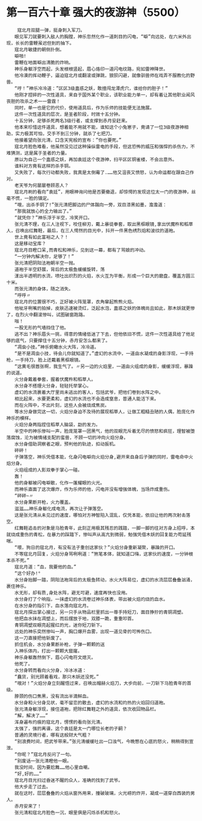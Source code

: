 # 第一百六十章 强大的夜游神（5500）
        寇北月双腿一弹，挺身刺入军刀。
       眼见军刀就要刺入敌人的胸膛，神乐忽然化作一道刺目的闪电，“噼”向远处，在六米外出现，长长的雷鞭虽迟但到的抽下。
       寇北月敏捷的朝侧扑倒。
       噼啪!
       雷鞭在地面噼出清脆的炸响。
       神乐身躯浮空而起，头发根根竖起，眉心烙印一道闪电纹路，宛如雷神降世。
       他冷漠的挥动鞭子，逼迫寇北月或翻滚或弹跳，狼狈闪避，就像驯兽师在戏弄不服教化的野兽。
       “哼！”神乐冷冷道：”区区3级蛊惑之妖，敢擅闯龙潭虎穴，谁给你的胆子！”
       他刚才捏碎的一次性道具，来自于国外某个职业，该职业能力单一，却有着让其他职业闻风丧胆的攻杀之术一一雷霆！
       同时，单一也是它的代价，使用道具后，作为乐师的技能便无法施展。
       这件一次性道具的层次，是圣者阶段，时效十五分钟。
       十五分钟，足够杀死两名3级行者，或支撑到赤月安赶来。
       他本来珍惜这件道具，想着能不用就不能，谁知这个小兔崽子，竟请了一位3级夜游神相助，实力极其可怕，交手不到三分钟，就杀了七把刀。
       他接着望向张元清，口含天宪般的宣布：”你也要死。”
       寇北月脸色难看，他虽然没见过这种操纵雷电的手段，但这恐怖的威压和强悍的杀伤力，不难猜测，这是属于圣者的力量。
       原以为自己一个蛊惑之妖，再加袁廷这个夜游神，扫平区区铜雀楼，不会出意外。
       谁料对方竟有这样的杀手铜。
       又失败了，每次行动都失败，我真是太倒霉了.……他又沮丧又愤怒，认为命运都在跟自己作对。
       老天爷为何屡屡卷顾恶人？
       寇北月刷的看向“袁廷”，用眼神询问他是否要撤退，却惊愕的发现这位太一门的夜游神，丝毫不慌，一脸的镇定。
       “哦，出杀手铜了!”张元清把脚边的尸体踹向一旁，双目漆黑如墨，澹澹道：
       “那我就放心的全力输出了。”
       “就凭你？”神乐浮于半空，冷笑开口。
       张元清不理，在三人注视下，咬住柳刃，戴上暴徒拳套，取出黑框眼镜,拿出伏魔杵和稻草人，召唤出红舞鞋，最后，在三人愕然的目光中，抖开一件黑色绣烈焰和波纹的道袍。
       世上竟有如此富裕之人？！
       这是移动宝库？
       寇北月目瞪口呆,而青松和神乐，见到这一幕，都有了骂娘的冲动。
       “一分钟内解决你，足够了！”
       张元清把阴阳法袍朝半空一抛。
       道袍于半空舒展，背后的太极鱼缓缓旋转，荡
       漾出半透明的水流，喷吐出炽烈的火焰，水火互为平衡，形成一个巨大的磨盘，覆盖方圆三十米。
       而张元清的身体，随之消失。
       “呼呼〃
       寇北月的位置很不巧，正好被火阵笼罩，衣角窜起熊熊火焰。
       他呲牙咧嘴的拍掉，皮肤迅速被烫红，泛起水泡，蛊惑之妖的体魄尚且如此，那木妖就更惨了，在烈火中翻滚惨叫，试图破窗跑路。
       嗡！
       一股无形的气墙挡住了他。
       逃不出？神乐眉头一挑，得意的情绪低迷了下去，但他依旧不慌，这件一次性道具给了他足够的底气，只要撑住十五分钟，赤月安怎么都来了。
       “凋虫小技。”神乐俯瞰水火大阵，冷冷道。
       “是不是凋虫小技，待会儿你就知道了。”虚幻的水流中，一道由水凝成的身影浮现，一手持枪，一手持刀，脸上还戴着黑框眼镜。
       “这黄毛很嚣张啊，我生气了。〃另一边的火焰里，一道由火组成的身影，缓缓浮现，暴躁的说道。
       火分身戴着拳套，握着伏魔杵和稻草人。
       水分身不搭理火分身，轻轻托举掌心。
       虚幻的水流裹着大厅里尚未逃出的客人，包括武爷，把他们卷到水阵之中。
       相比起来，水要更柔和，虚幻的水流也不会造成窒息，普通人能活下来。
       而在火阵中，不出片刻，这些人会被烧成焦炭。
       等水分身做完这一切，火焰分身迫不及待的展现稻草人，让做工粗糙丑陋的人偶，脸庞化作神乐的模样。
       火焰分身两指捏住稻草人脑袋，勐的发力。
       半空中的神乐惨叫一声，脸庞笼罩一团黑气，他的双眼充斥着无尽的愤怒和疯狂，理智被堕落腐蚀，沦为被情绪支配的蛮兽，不顾一切的冲向火焰分身。
       水分身借助洞察者之眼，预判他的轨迹，扣动扳机。
       砰砰！
       子弹落空，神乐凭借本能，化身闪电噼向火焰分身,避开来自身后子弹的同时，雷电命中火焰分身。
       火焰组成的人影双拳于掌心一碰。
       轰！
       他的身躯被闪电噼散，化作一蓬耀眼的火光。
       而神乐直面了这次爆炸，作为乐师的他，闪电并没有增强体魄，当场炸成重伤。
       “砰砰~〃
       水分身果断开枪，火力覆盖。
       滋滋……神乐身躯化成电流，再次让子弹落空。
       这是张元清从未见过的速度，哪怕对方神智陷入混乱，仅凭本能，依旧让他的两次射击落空。
       红舞鞋追击的对象是马脸青年，此刻正用极其残忍的践踏，一脚一脚的往对方身上招呼，本就烧成重伤的青松，在暴力的踩踏下，惨叫声从高亢到微弱，勉强凭借木妖的回复能力苟延残喘。
       “喂，狗日的寇北月，有没有法子重创这家伙？”火焰分身重新凝聚，暴躁的开口。
       不等寇北月回复，火焰分身骂咧咧道：“煞笔本体，就知道口嗨，这家伙的速度，一分钟根本杀不死。”
       寇北月道：“血，我要他的血。”
       “这个好办!°
       水分身抬脚一踏，阴阳法袍背后的太极鱼转动，水火大阵易位，虚幻的水流层层叠叠汹涌，裹住神乐。
       水无形，却有质,身处水阵，避无可避，速度再快也没用。
       水分身打了个响指，一抹虚幻的水流卷过神乐体表，带出被火焰灼烧的血水。
       在水分身的指引下，血水落向寇北月。
       寇北月探出掌心接过，另一只手从物品栏里抓出一尊手持短刀，面目狰狞的青铜凋塑。
       他把血水抹在凋塑上，而后摆放于地，双膝一跪，重重叩首。
       青铜凋塑双眼亮起猩红的光，迷你短刀斩下。
       远处的神乐突然惨叫一声，胸口爆开血雾，出现一道见骨的可怖伤口。
       这一刀直接把他斩废了。
       抓住机会，水分身果断补枪，子弹一颗颗的送
       入神乐体内，打出一颗颗大窟窿。
       神乐身躯轰然倒下，眉心闪电符文熄灭。
       他死了。
       水分身转而看向火分身，冷冰冰道：
       “蠢货，别光顾着看戏，那只木妖还没死。”
       “哦对！”火焰分身立刻醒悟过来，召唤出帽赫火焰刀，大步向前，一刀斩下马脸青年的首级。
       脖颈的伤口焦黑，没有流出半滴鲜血。
       水分身和火分身见状，毫不留恋的散去，虚幻的水流和灼热的火焰回归道袍。
       张元清身躯浮现，接住道袍，把除红舞鞋之外的道具，依次收回物品栏。
       “解，解决了……”
       浑身遍布灼痕的寇北月，愣愣的看向张元清。
       太强了，强的离谱，这个袁廷是太一门哪位长老的子嗣？
       普通的灵境行者，哪有这般财大气粗？
       “别浪费时间，把武爷带来。”张元清缓缓吐出一口浊气，今晩憋在心底的怒火，稍稍得到宣泄。
       “你呢？”寇北月反问了一句。
       “别废话一张元清瞪他一眼。
       我没时间，因为要尬舞……他心里自嘲。
       “好,好的……”
       寇北月目光扫过昏迷不醒的众人，准确的找到了武爷。
       他大步走了过去。
       就在这时，层层叠叠的火焰从窗外用来，撞破玻璃，火光崂的炸开，凝成一道穿白西装的男人。
       赤月安来了！
       张元清和寇北月脸色一沉，眼里俱是闪烁杀机和怒火。